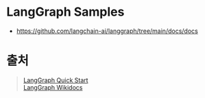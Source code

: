 # LangGraph Samples 

- https://github.com/langchain-ai/langgraph/tree/main/docs/docs 


# 출처 

> [LangGraph Quick Start](https://langchain-ai.github.io/langgraph/tutorials/introduction/#part-1-build-a-basic-chatbot)   
> [LangGraph Wikidocs](https://wikidocs.net/233785)